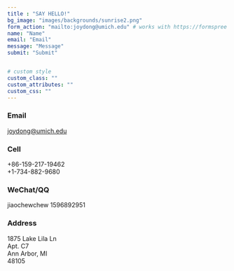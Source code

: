 ```yaml
---
title : "SAY HELLO!"
bg_image: "images/backgrounds/sunrise2.png"
form_action: "mailto:joydong@umich.edu" # works with https://formspree
name: "Name"
email: "Email"
message: "Message"
submit: "Submit"


# custom style
custom_class: "" 
custom_attributes: "" 
custom_css: ""
---
```

### Email
joydong@umich.edu
### Cell
+86-159-217-19462<br>
+1-734-882-9680
### WeChat/QQ
jiaochewchew 1596892951
### Address
1875 Lake Lila Ln <br>
Apt. C7<br>
Ann Arbor, MI<br>
48105